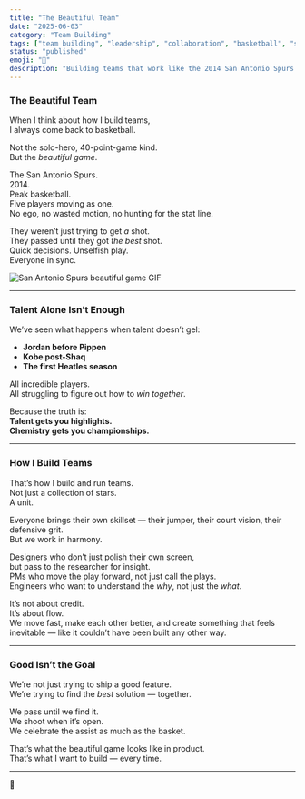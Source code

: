 ```yaml
---
title: "The Beautiful Team"
date: "2025-06-03"
category: "Team Building"
tags: ["team building", "leadership", "collaboration", "basketball", "spurs"]
status: "published"
emoji: "🏀"
description: "Building teams that work like the 2014 San Antonio Spurs – with chemistry, unselfishness, and a focus on the best outcome."
---
```


### The Beautiful Team

When I think about how I build teams,  
I always come back to basketball.

Not the solo-hero, 40-point-game kind.  
But the *beautiful game*.

The San Antonio Spurs.  
2014.  
Peak basketball.  
Five players moving as one.  
No ego, no wasted motion, no hunting for the stat line.

They weren’t just trying to get *a* shot.  
They passed until they got *the best* shot.  
Quick decisions. Unselfish play.  
Everyone in sync.

![San Antonio Spurs beautiful game GIF](https://media0.giphy.com/media/v1.Y2lkPTc5MGI3NjExOTFjbGlkaGlhb2NnbnhpaGt3ZnlkdjBwNW55OGJ6OWFkZjNxdzRpZSZlcD12MV9pbnRlcm5hbF9naWZfYnlfaWQmY3Q9Zw/3o6YggssCsBHLt8LXa/giphy.gif)

---

### Talent Alone Isn’t Enough

We’ve seen what happens when talent doesn’t gel:

- **Jordan before Pippen**  
- **Kobe post-Shaq**  
- **The first Heatles season**

All incredible players.  
All struggling to figure out how to *win together*.

Because the truth is:  
**Talent gets you highlights.  
Chemistry gets you championships.**

---

### How I Build Teams

That’s how I build and run teams.  
Not just a collection of stars.  
A unit.

Everyone brings their own skillset — their jumper, their court vision, their defensive grit.  
But we work in harmony.

Designers who don’t just polish their own screen,  
but pass to the researcher for insight.  
PMs who move the play forward, not just call the plays.  
Engineers who want to understand the *why*, not just the *what*.

It’s not about credit.  
It’s about flow.  
We move fast, make each other better, and create something that feels inevitable — like it couldn’t have been built any other way.

---

### Good Isn’t the Goal

We’re not just trying to ship a good feature.  
We’re trying to find the *best* solution — together.

We pass until we find it.  
We shoot when it’s open.  
We celebrate the assist as much as the basket.

That’s what the beautiful game looks like in product.  
That’s what I want to build — every time.

---

🏀
